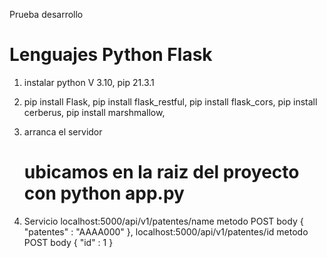 Prueba desarrollo 

# Lenguajes Python Flask

1. instalar python V 3.10, pip 21.3.1
2. 
    pip install Flask,
    pip install flask_restful,
    pip install flask_cors,
    pip install cerberus,
    pip install marshmallow,

3. arranca el servidor 
   # ubicamos en la raiz del proyecto con  python app.py

4. Servicio 
   localhost:5000/api/v1/patentes/name  metodo POST body  { "patentes" : "AAAA000" },
   localhost:5000/api/v1/patentes/id  metodo POST body  { "id" : 1 }